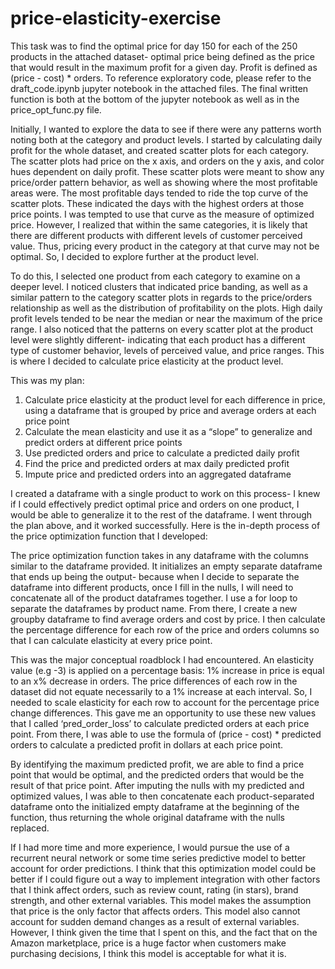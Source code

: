# price-elasticity-exercise

This task was to find the optimal price for day 150 for each of the 250 products in the attached dataset- optimal price being defined as the price that would result in the maximum profit for a given day. Profit is defined as (price - cost) * orders. To reference exploratory code, please refer to the draft_code.ipynb jupyter notebook in the attached files. The final written function is both at the bottom of the jupyter notebook as well as in the price_opt_func.py file.

Initially, I wanted to explore the data to see if there were any patterns worth noting both at the category and product levels. I started by calculating daily profit for the whole dataset, and created scatter plots for each category. The scatter plots had price on the x axis, and orders on the y axis, and color hues dependent on daily profit. These scatter plots were meant to show any price/order pattern behavior, as well as showing where the most profitable areas were. The most profitable days tended to ride the top curve of the scatter plots. These indicated the days with the highest orders at those price points. I was tempted to use that curve as the measure of optimized price. However, I realized that within the same categories, it is likely that there are different products with different levels of customer perceived value. Thus, pricing every product in the category at that curve may not be optimal. So, I decided to explore further at the product level.

To do this, I selected one product from each category to examine on a deeper level. I noticed clusters that indicated price banding, as well as a similar pattern to the category scatter plots in regards to the price/orders relationship as well as the distribution of profitability on the plots. High daily profit levels tended to be near the median or near the maximum of the price range. I also noticed that the patterns on every scatter plot at the product level were slightly different- indicating that each product has a different type of customer behavior, levels of perceived value, and price ranges. This is where I decided to calculate price elasticity at the product level.

This was my plan:
1. Calculate price elasticity at the product level for each difference in price, using a
dataframe that is grouped by price and average orders at each price point
2. Calculate the mean elasticity and use it as a “slope” to generalize and predict orders at
different price points
3. Use predicted orders and price to calculate a predicted daily profit
4. Find the price and predicted orders at max daily predicted profit
5. Impute price and predicted orders into an aggregated dataframe

I created a dataframe with a single product to work on this process- I knew if I could effectively predict optimal price and orders on one product, I would be able to generalize it to the rest of the dataframe. I went through the plan above, and it worked successfully.
Here is the in-depth process of the price optimization function that I developed:

The price optimization function takes in any dataframe with the columns similar to the dataframe provided. It initializes an empty separate dataframe that ends up being the output- because when I decide to separate the dataframe into different products, once I fill in the nulls, I will need to concatenate all of the product dataframes together. I use a for loop to separate the dataframes by product name. From there, I create a new groupby dataframe to find average orders and cost by price. I then calculate the percentage difference for each row of the price and orders columns so that I can calculate elasticity at every price point.

This was the major conceptual roadblock I had encountered. An elasticity value (e.g -3) is applied on a percentage basis: 1% increase in price is equal to an x% decrease in orders. The price differences of each row in the dataset did not equate necessarily to a 1% increase at each interval. So, I needed to scale elasticity for each row to account for the percentage price change differences. This gave me an opportunity to use these new values that I called ‘pred_order_loss’ to calculate predicted orders at each price point. From there, I was able to use the formula of (price - cost) * predicted orders to calculate a predicted profit in dollars at each price point.

By identifying the maximum predicted profit, we are able to find a price point that would be optimal, and the predicted orders that would be the result of that price point. After imputing the nulls with my predicted and optimized values, I was able to then concatenate each product-separated dataframe onto the initialized empty dataframe at the beginning of the function, thus returning the whole original dataframe with the nulls replaced.

If I had more time and more experience, I would pursue the use of a recurrent neural network or some time series predictive model to better account for order predictions. I think that this optimization model could be better if I could figure out a way to implement integration with other factors that I think affect orders, such as review count, rating (in stars), brand strength, and other external variables. This model makes the assumption that price is the only factor that affects orders. This model also cannot account for sudden demand changes as a result of external variables. However, I think given the time that I spent on this, and the fact that on the Amazon marketplace, price is a huge factor when customers make purchasing decisions, I think this model is acceptable for what it is.
